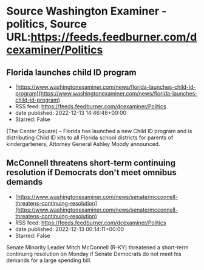 # Source Washington Examiner - politics, Source URL:https://feeds.feedburner.com/dcexaminer/Politics

## Florida launches child ID program
 - [https://www.washingtonexaminer.com/news/florida-launches-child-id-program](https://www.washingtonexaminer.com/news/florida-launches-child-id-program)
 - RSS feed: https://feeds.feedburner.com/dcexaminer/Politics
 - date published: 2022-12-13 14:46:48+00:00
 - Starred: False

(The Center Square) – Florida has launched a new Child ID program and is distributing Child ID kits to all Florida school districts for parents of kindergarteners, Attorney General Ashley Moody announced.

## McConnell threatens short-term continuing resolution if Democrats don't meet omnibus demands
 - [https://www.washingtonexaminer.com/news/senate/mcconnell-threatens-continuing-resolution](https://www.washingtonexaminer.com/news/senate/mcconnell-threatens-continuing-resolution)
 - RSS feed: https://feeds.feedburner.com/dcexaminer/Politics
 - date published: 2022-12-13 00:14:11+00:00
 - Starred: False

Senate Minority Leader Mitch McConnell (R-KY) threatened a short-term continuing resolution on Monday if Senate Democrats do not meet his demands for a large spending bill.
